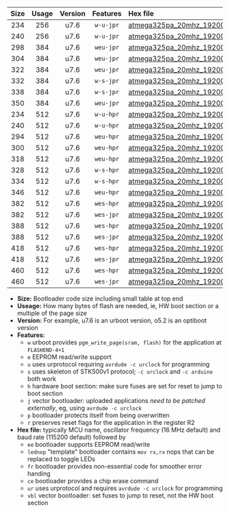 |Size|Usage|Version|Features|Hex file|
|:-:|:-:|:-:|:-:|:--|
|234|256|u7.6|`w-u-jpr`|[atmega325pa_20mhz_19200bps_ur_vbl.hex](https://raw.githubusercontent.com/stefanrueger/urboot/main//atmega325pa_20mhz_19200bps_ur_vbl.hex)|
|240|256|u7.6|`w-u-jpr`|[atmega325pa_20mhz_19200bps_lednop_ur_vbl.hex](https://raw.githubusercontent.com/stefanrueger/urboot/main//atmega325pa_20mhz_19200bps_lednop_ur_vbl.hex)|
|298|384|u7.6|`weu-jpr`|[atmega325pa_20mhz_19200bps_ee_ur_vbl.hex](https://raw.githubusercontent.com/stefanrueger/urboot/main//atmega325pa_20mhz_19200bps_ee_ur_vbl.hex)|
|304|384|u7.6|`weu-jpr`|[atmega325pa_20mhz_19200bps_ee_lednop_ur_vbl.hex](https://raw.githubusercontent.com/stefanrueger/urboot/main//atmega325pa_20mhz_19200bps_ee_lednop_ur_vbl.hex)|
|322|384|u7.6|`weu-jpr`|[atmega325pa_20mhz_19200bps_ee_lednop_fr_ur_vbl.hex](https://raw.githubusercontent.com/stefanrueger/urboot/main//atmega325pa_20mhz_19200bps_ee_lednop_fr_ur_vbl.hex)|
|332|384|u7.6|`w-s-jpr`|[atmega325pa_20mhz_19200bps_vbl.hex](https://raw.githubusercontent.com/stefanrueger/urboot/main//atmega325pa_20mhz_19200bps_vbl.hex)|
|338|384|u7.6|`w-s-jpr`|[atmega325pa_20mhz_19200bps_lednop_vbl.hex](https://raw.githubusercontent.com/stefanrueger/urboot/main//atmega325pa_20mhz_19200bps_lednop_vbl.hex)|
|350|384|u7.6|`weu-jpr`|[atmega325pa_20mhz_19200bps_ee_lednop_fr_ce_ur_vbl.hex](https://raw.githubusercontent.com/stefanrueger/urboot/main//atmega325pa_20mhz_19200bps_ee_lednop_fr_ce_ur_vbl.hex)|
|234|512|u7.6|`w-u-hpr`|[atmega325pa_20mhz_19200bps_ur.hex](https://raw.githubusercontent.com/stefanrueger/urboot/main//atmega325pa_20mhz_19200bps_ur.hex)|
|240|512|u7.6|`w-u-hpr`|[atmega325pa_20mhz_19200bps_lednop_ur.hex](https://raw.githubusercontent.com/stefanrueger/urboot/main//atmega325pa_20mhz_19200bps_lednop_ur.hex)|
|294|512|u7.6|`weu-hpr`|[atmega325pa_20mhz_19200bps_ee_ur.hex](https://raw.githubusercontent.com/stefanrueger/urboot/main//atmega325pa_20mhz_19200bps_ee_ur.hex)|
|300|512|u7.6|`weu-hpr`|[atmega325pa_20mhz_19200bps_ee_lednop_ur.hex](https://raw.githubusercontent.com/stefanrueger/urboot/main//atmega325pa_20mhz_19200bps_ee_lednop_ur.hex)|
|318|512|u7.6|`weu-hpr`|[atmega325pa_20mhz_19200bps_ee_lednop_fr_ur.hex](https://raw.githubusercontent.com/stefanrueger/urboot/main//atmega325pa_20mhz_19200bps_ee_lednop_fr_ur.hex)|
|328|512|u7.6|`w-s-hpr`|[atmega325pa_20mhz_19200bps.hex](https://raw.githubusercontent.com/stefanrueger/urboot/main//atmega325pa_20mhz_19200bps.hex)|
|334|512|u7.6|`w-s-hpr`|[atmega325pa_20mhz_19200bps_lednop.hex](https://raw.githubusercontent.com/stefanrueger/urboot/main//atmega325pa_20mhz_19200bps_lednop.hex)|
|346|512|u7.6|`weu-hpr`|[atmega325pa_20mhz_19200bps_ee_lednop_fr_ce_ur.hex](https://raw.githubusercontent.com/stefanrueger/urboot/main//atmega325pa_20mhz_19200bps_ee_lednop_fr_ce_ur.hex)|
|382|512|u7.6|`wes-hpr`|[atmega325pa_20mhz_19200bps_ee.hex](https://raw.githubusercontent.com/stefanrueger/urboot/main//atmega325pa_20mhz_19200bps_ee.hex)|
|382|512|u7.6|`wes-jpr`|[atmega325pa_20mhz_19200bps_ee_vbl.hex](https://raw.githubusercontent.com/stefanrueger/urboot/main//atmega325pa_20mhz_19200bps_ee_vbl.hex)|
|388|512|u7.6|`wes-hpr`|[atmega325pa_20mhz_19200bps_ee_lednop.hex](https://raw.githubusercontent.com/stefanrueger/urboot/main//atmega325pa_20mhz_19200bps_ee_lednop.hex)|
|388|512|u7.6|`wes-jpr`|[atmega325pa_20mhz_19200bps_ee_lednop_vbl.hex](https://raw.githubusercontent.com/stefanrueger/urboot/main//atmega325pa_20mhz_19200bps_ee_lednop_vbl.hex)|
|418|512|u7.6|`wes-hpr`|[atmega325pa_20mhz_19200bps_ee_lednop_fr.hex](https://raw.githubusercontent.com/stefanrueger/urboot/main//atmega325pa_20mhz_19200bps_ee_lednop_fr.hex)|
|418|512|u7.6|`wes-jpr`|[atmega325pa_20mhz_19200bps_ee_lednop_fr_vbl.hex](https://raw.githubusercontent.com/stefanrueger/urboot/main//atmega325pa_20mhz_19200bps_ee_lednop_fr_vbl.hex)|
|460|512|u7.6|`wes-hpr`|[atmega325pa_20mhz_19200bps_ee_lednop_fr_ce.hex](https://raw.githubusercontent.com/stefanrueger/urboot/main//atmega325pa_20mhz_19200bps_ee_lednop_fr_ce.hex)|
|460|512|u7.6|`wes-jpr`|[atmega325pa_20mhz_19200bps_ee_lednop_fr_ce_vbl.hex](https://raw.githubusercontent.com/stefanrueger/urboot/main//atmega325pa_20mhz_19200bps_ee_lednop_fr_ce_vbl.hex)|

- **Size:** Bootloader code size including small table at top end
- **Useage:** How many bytes of flash are needed, ie, HW boot section or a multiple of the page size
- **Version:** For example, u7.6 is an urboot version, o5.2 is an optiboot version
- **Features:**
  + `w` urboot provides `pgm_write_page(sram, flash)` for the application at `FLASHEND-4+1`
  + `e` EEPROM read/write support
  + `u` uses urprotocol requiring `avrdude -c urclock` for programming
  + `s` uses skeleton of STK500v1 protocol; `-c urclock` and `-c arduino` both work
  + `h` hardware boot section: make sure fuses are set for reset to jump to boot section
  + `j` vector bootloader: uploaded applications *need to be patched externally*, eg, using `avrdude -c urclock`
  + `p` bootloader protects itself from being overwritten
  + `r` preserves reset flags for the application in the register R2
- **Hex file:** typically MCU name, oscillator frequency (16 MHz default) and baud rate (115200 default) followed by
  + `ee` bootloader supports EEPROM read/write
  + `lednop` "template" bootloader contains `mov rx,rx` nops that can be replaced to toggle LEDs
  + `fr` bootloader provides non-essential code for smoother error handing
  + `ce` bootloader provides a chip erase command
  + `ur` uses urprotocol and requires `avrdude -c urclock` for programming
  + `vbl` vector bootloader: set fuses to jump to reset, not the HW boot section
